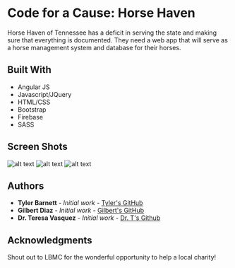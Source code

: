 # Code for a Cause: Horse Haven

Horse Haven of Tennessee has a deficit in serving the state and making sure that everything is documented. They need a web app that will serve as a horse management system and database for their horses.

## Built With

* Angular JS
* Javascript/JQuery
* HTML/CSS
* Bootstrap
* Firebase
* SASS

## Screen Shots

![alt text](http://www.drteresavasquez.com/wp-content/uploads/2017/06/HorseHavenss1.png "Admin Dashboard")
![alt text](http://www.drteresavasquez.com/wp-content/uploads/2017/06/HorseHavenss2.png "All Horses View")
![alt text](http://www.drteresavasquez.com/wp-content/uploads/2017/06/HorseView.png "Single Horse View")

## Authors

* **Tyler Barnett** - *Initial work* - [Tyler's GitHub](https://github.com/tylerb33)
* **Gilbert Diaz** - *Initial work* - [Gilbert's GitHub](https://github.com/diazgilberto)
* **Dr. Teresa Vasquez** - *Initial work* - [Dr. T's Github](https://github.com/drteresavasquez)

## Acknowledgments

Shout out to LBMC for the wonderful opportunity to help a local charity!

